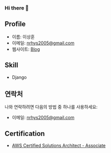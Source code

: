 ### Hi there 👋

## Profile

- 이름: 이상훈
- 이메일: nrhys2005@gmail.com
- 웹사이트: [Blog](https://hunstory.tistory.com/)

## Skill


- Django

## 연락처


나와 연락하려면 다음의 방법 중 하나를 사용하세요:
- 이메일: nrhys2005@gmail.com

## Certification


- [AWS Certified Solutions Architect - Associate](https://www.credly.com/badges/b9b9ff21-9d3f-45f2-a98a-50917e9b9b8f/public_url)

<!--
**nrhys2005/nrhys2005** is a ✨ _special_ ✨ repository because its `README.md` (this file) appears on your GitHub profile.

Here are some ideas to get you started:

- 🔭 I’m currently working on ...
- 🌱 I’m currently learning ...
- 👯 I’m looking to collaborate on ...
- 🤔 I’m looking for help with ...
- 💬 Ask me about ...
- 📫 How to reach me: ...
- 😄 Pronouns: ...
- ⚡ Fun fact: ...
-->
